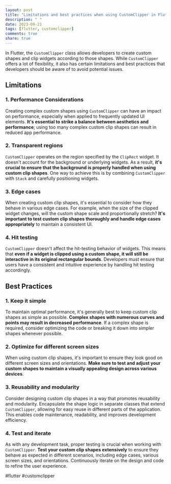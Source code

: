 ```yaml
---
layout: post
title: "Limitations and best practices when using CustomClipper in Flutter"
description: " "
date: 2023-09-21
tags: [flutter, customclipper]
comments: true
share: true
---
```


In Flutter, the `CustomClipper` class allows developers to create custom shapes and clip widgets according to those shapes. While `CustomClipper` offers a lot of flexibility, it also has certain limitations and best practices that developers should be aware of to avoid potential issues.

## Limitations

### 1. Performance Considerations
Creating complex custom shapes using `CustomClipper` can have an impact on performance, especially when applied to frequently updated UI elements. **It's essential to strike a balance between aesthetics and performance**; using too many complex custom clip shapes can result in reduced app performance.

### 2. Transparent regions
`CustomClipper` operates on the region specified by the `ClipRect` widget. It doesn't account for the background or underlying widgets. As a result, **it's crucial to ensure that the background is properly handled when using custom clip shapes**. One way to achieve this is by combining `CustomClipper` with `Stack` and carefully positioning widgets.

### 3. Edge cases
When creating custom clip shapes, it's essential to consider how they behave in various edge cases. For example, when the size of the clipped widget changes, will the custom shape scale and proportionally stretch? **It's important to test custom clip shapes thoroughly and handle edge cases appropriately** to maintain a consistent UI.

### 4. Hit testing
`CustomClipper` doesn't affect the hit-testing behavior of widgets. This means that **even if a widget is clipped using a custom shape, it will still be interactive in its original rectangular bounds**. Developers must ensure that users have a consistent and intuitive experience by handling hit testing accordingly.

## Best Practices

### 1. Keep it simple
To maintain optimal performance, it's generally best to keep custom clip shapes as simple as possible. **Complex shapes with numerous curves and points may result in decreased performance**. If a complex shape is required, consider optimizing the code or breaking it down into simpler shapes whenever possible.

### 2. Optimize for different screen sizes
When using custom clip shapes, it's important to ensure they look good on different screen sizes and orientations. **Make sure to test and adjust your custom shapes to maintain a visually appealing design across various devices**.

### 3. Reusability and modularity
Consider designing custom clip shapes in a way that promotes reusability and modularity. Encapsulate the shape logic in separate classes that extend `CustomClipper`, allowing for easy reuse in different parts of the application. This enables code maintenance, readability, and improves development efficiency.

### 4. Test and iterate
As with any development task, proper testing is crucial when working with `CustomClipper`. **Test your custom clip shapes extensively** to ensure they behave as expected in different scenarios, including edge cases, various screen sizes, and orientations. Continuously iterate on the design and code to refine the user experience.

#flutter #customclipper